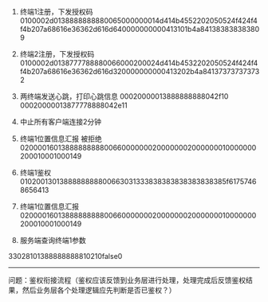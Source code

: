 1. 终端1注册，下发授权码
0100002d0138888888880065000000014d414b4552202050524f424f4f4b207a68616e36362d616d640000000000413101b4a841383838383809
2. 终端2注册，下发授权码
0100002d0138777788880066000200024d414b4532202050524f424f4f4b207a68616e36362d616d320000000000413202b4a841373737373732
3. 两终端发送心跳，打印心跳信息
00020000013888888888042f10
00020000013877778888042e11
4. 中止所有客户端连接2分钟

5. 终端1位置信息汇报 被拒绝
0200001601388888888800660000000200000002000000010000000200010001000149

6. 终端1鉴权
0102001301388888888800663031333838383838383838385f61757468656413

7. 终端1位置信息汇报
0200001601388888888800660000000200000002000000010000000200010001000149

8. 服务端查询终端1参数
<?xml version="1.0" ?><com.ant.jt808.base.dto.jt808.basics.Message><body class="com.ant.jt808.base.dto.jt808.ParameterSetting"><parameters></parameters></body><type>33028</type><bodyProperties>1</bodyProperties><mobileNumber>013888888888</mobileNumber><serialNumber>102</serialNumber><bodyLength>1</bodyLength><encryptionType>0</encryptionType><subPackage>false</subPackage><reservedBit>0</reservedBit></com.ant.jt808.base.dto.jt808.basics.Message>






--------
问题：鉴权衔接流程（鉴权应该反馈到业务层进行处理，处理完成后反馈鉴权结果，然后业务层各个处理逻辑应先判断是否已鉴权？）
